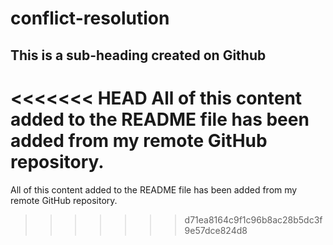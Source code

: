 # conflict-resolution

## This is a sub-heading created on Github

<<<<<<< HEAD
All of this content added to the README file has been added from my remote GitHub repository.
=======
All of this content added to the README file has been added from my remote GitHub repository.
>>>>>>> d71ea8164c9f1c96b8ac28b5dc3f9e57dce824d8

